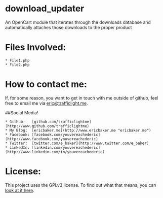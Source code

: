 download_updater
================

An OpenCart module that iterates through the downloads database and automatically attaches those downloads to the proper product

# Files Involved:

	* File1.php
	* File2.php

# How to contact me:

If, for some reason, you want to get in touch with me outside of github, feel free to email me via [eric@trafficlight.me](mailto:eric@trafficlight.me).

##Social Media!

	* Github:   [github.com/trafficlightme](http://www.github.com/trafficlightme)
	* My Blog:  [ericbaker.me](http://www.ericbaker.me "ericbaker.me")
	* Facebook: [facebook.com/youvereachederic](http://www.facebook.com/youvereachederic)
	* Twitter:  [twitter.com/e_baker](http://www.twitter.com/e_baker)
	* LinkedIn: [linkedin.com/youvereachederic](http://www.linkedin.com/in/youvereachederic)

# License:

This project uses the GPLv3 license. To find out what that means, you can [look at it here](https://www.gnu.org/copyleft/gpl.html "GPLv3 License").